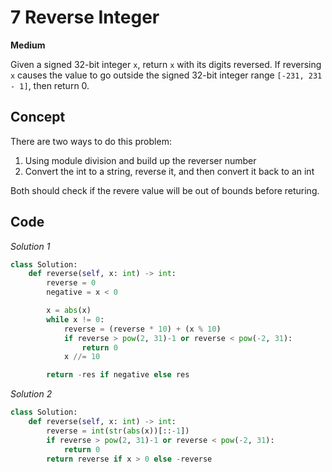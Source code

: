 # 7 Reverse Integer

**Medium**

Given a signed 32-bit integer `x`, return `x` with its digits reversed. If reversing `x` causes the value to go outside the signed 32-bit integer range `[-231, 231 - 1]`, then return 0.

## Concept

There are two ways to do this problem:

1. Using module division and build up the reverser number
2. Convert the int to a string, reverse it, and then convert it back to an int

Both should check if the revere value will be out of bounds before returing.

## Code

_Solution 1_

```python
class Solution:
    def reverse(self, x: int) -> int:
        reverse = 0
        negative = x < 0

        x = abs(x)
        while x != 0:
            reverse = (reverse * 10) + (x % 10)
            if reverse > pow(2, 31)-1 or reverse < pow(-2, 31):
                return 0
            x //= 10

        return -res if negative else res
```

_Solution 2_

```python
class Solution:
    def reverse(self, x: int) -> int:
        reverse = int(str(abs(x))[::-1])
        if reverse > pow(2, 31)-1 or reverse < pow(-2, 31):
            return 0
        return reverse if x > 0 else -reverse
```
